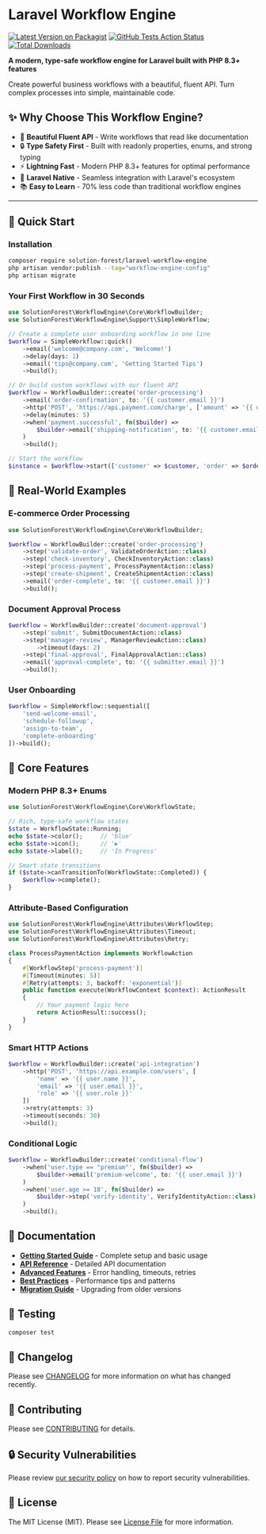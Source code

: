 # Laravel Workflow Engine

[![Latest Version on Packagist](https://img.shields.io/packagist/v/solution-forest/laravel-workflow-engine.svg?style=flat-square)](https://packagist.org/packages/solution-forest/laravel-workflow-engine)
[![GitHub Tests Action Status](https://img.shields.io/github/actions/workflow/status/solution-forest/laravel-workflow-engine/run-tests.yml?branch=main&label=tests&style=flat-square)](https://github.com/solution-forest/laravel-workflow-engine/actions?query=workflow%3Arun-tests+branch%3Amain)
[![Total Downloads](https://img.shields.io/packagist/dt/solution-forest/laravel-workflow-engine.svg?style=flat-square)](https://packagist.org/packages/solution-forest/laravel-workflow-engine)

**A modern, type-safe workflow engine for Laravel built with PHP 8.3+ features**

Create powerful business workflows with a beautiful, fluent API. Turn complex processes into simple, maintainable code.

## ✨ Why Choose This Workflow Engine?

- 🎨 **Beautiful Fluent API** - Write workflows that read like documentation
- 🔒 **Type Safety First** - Built with readonly properties, enums, and strong typing
- ⚡ **Lightning Fast** - Modern PHP 8.3+ features for optimal performance
- 🧩 **Laravel Native** - Seamless integration with Laravel's ecosystem
- 📚 **Easy to Learn** - 70% less code than traditional workflow engines

---

## 🚀 Quick Start

### Installation

```bash
composer require solution-forest/laravel-workflow-engine
php artisan vendor:publish --tag="workflow-engine-config"
php artisan migrate
```

### Your First Workflow in 30 Seconds

```php
use SolutionForest\WorkflowEngine\Core\WorkflowBuilder;
use SolutionForest\WorkflowEngine\Support\SimpleWorkflow;

// Create a complete user onboarding workflow in one line
$workflow = SimpleWorkflow::quick()
    ->email('welcome@company.com', 'Welcome!')
    ->delay(days: 1)
    ->email('tips@company.com', 'Getting Started Tips')
    ->build();

// Or build custom workflows with our fluent API
$workflow = WorkflowBuilder::create('order-processing')
    ->email('order-confirmation', to: '{{ customer.email }}')
    ->http('POST', 'https://api.payment.com/charge', ['amount' => '{{ order.total }}'])
    ->delay(minutes: 5)
    ->when('payment.successful', fn($builder) => 
        $builder->email('shipping-notification', to: '{{ customer.email }}')
    )
    ->build();

// Start the workflow
$instance = $workflow->start(['customer' => $customer, 'order' => $order]);
```

## 💼 Real-World Examples

### E-commerce Order Processing

```php
use SolutionForest\WorkflowEngine\Core\WorkflowBuilder;

$workflow = WorkflowBuilder::create('order-processing')
    ->step('validate-order', ValidateOrderAction::class)
    ->step('check-inventory', CheckInventoryAction::class)
    ->step('process-payment', ProcessPaymentAction::class)
    ->step('create-shipment', CreateShipmentAction::class)
    ->email('order-complete', to: '{{ customer.email }}')
    ->build();
```

### Document Approval Process

```php
$workflow = WorkflowBuilder::create('document-approval')
    ->step('submit', SubmitDocumentAction::class)
    ->step('manager-review', ManagerReviewAction::class)
        ->timeout(days: 2)
    ->step('final-approval', FinalApprovalAction::class)
    ->email('approval-complete', to: '{{ submitter.email }}')
    ->build();
```

### User Onboarding

```php
$workflow = SimpleWorkflow::sequential([
    'send-welcome-email',
    'schedule-followup',
    'assign-to-team',
    'complete-onboarding'
])->build();
```

## 🔧 Core Features

### Modern PHP 8.3+ Enums

```php
use SolutionForest\WorkflowEngine\Core\WorkflowState;

// Rich, type-safe workflow states
$state = WorkflowState::Running;
echo $state->color();     // 'blue'
echo $state->icon();      // '▶️'
echo $state->label();     // 'In Progress'

// Smart state transitions
if ($state->canTransitionTo(WorkflowState::Completed)) {
    $workflow->complete();
}
```

### Attribute-Based Configuration

```php
use SolutionForest\WorkflowEngine\Attributes\WorkflowStep;
use SolutionForest\WorkflowEngine\Attributes\Timeout;
use SolutionForest\WorkflowEngine\Attributes\Retry;

class ProcessPaymentAction implements WorkflowAction
{
    #[WorkflowStep('process-payment')]
    #[Timeout(minutes: 5)]
    #[Retry(attempts: 3, backoff: 'exponential')]
    public function execute(WorkflowContext $context): ActionResult
    {
        // Your payment logic here
        return ActionResult::success();
    }
}
```

### Smart HTTP Actions

```php
$workflow = WorkflowBuilder::create('api-integration')
    ->http('POST', 'https://api.example.com/users', [
        'name' => '{{ user.name }}',
        'email' => '{{ user.email }}',
        'role' => '{{ user.role }}'
    ])
    ->retry(attempts: 3)
    ->timeout(seconds: 30)
    ->build();
```

### Conditional Logic

```php
$workflow = WorkflowBuilder::create('conditional-flow')
    ->when('user.type == "premium"', fn($builder) =>
        $builder->email('premium-welcome', to: '{{ user.email }}')
    )
    ->when('user.age >= 18', fn($builder) =>
        $builder->step('verify-identity', VerifyIdentityAction::class)
    )
    ->build();
```

## 📖 Documentation

- **[Getting Started Guide](docs/getting-started.md)** - Complete setup and basic usage
- **[API Reference](docs/api-reference.md)** - Detailed API documentation
- **[Advanced Features](docs/advanced-features.md)** - Error handling, timeouts, retries
- **[Best Practices](docs/best-practices.md)** - Performance tips and patterns
- **[Migration Guide](docs/migration.md)** - Upgrading from older versions

## 🧪 Testing

```bash
composer test
```

## 📝 Changelog

Please see [CHANGELOG](CHANGELOG.md) for more information on what has changed recently.

## 🤝 Contributing

Please see [CONTRIBUTING](https://github.com/spatie/.github/blob/main/CONTRIBUTING.md) for details.

## 🔒 Security Vulnerabilities

Please review [our security policy](../../security/policy) on how to report security vulnerabilities.

## 📄 License

The MIT License (MIT). Please see [License File](LICENSE.md) for more information.
